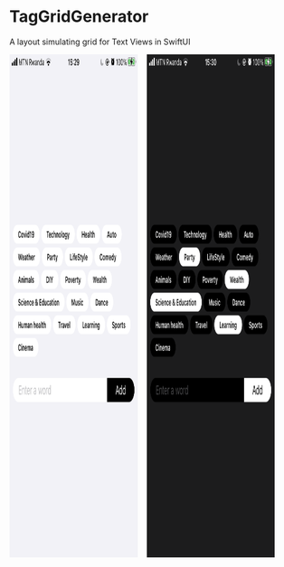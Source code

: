 # TagGridGenerator
A layout simulating grid for Text Views in SwiftUI


<img alt="Light image" width="45%" height="890" src="https://github.com/cedricbahirwe/TagGridGenerator/blob/master/light.png">&nbsp;&nbsp;&nbsp;&nbsp;<img alt="Dark image" width="45%" height="890" src="https://github.com/cedricbahirwe/TagGridGenerator/blob/master/dark.png">
